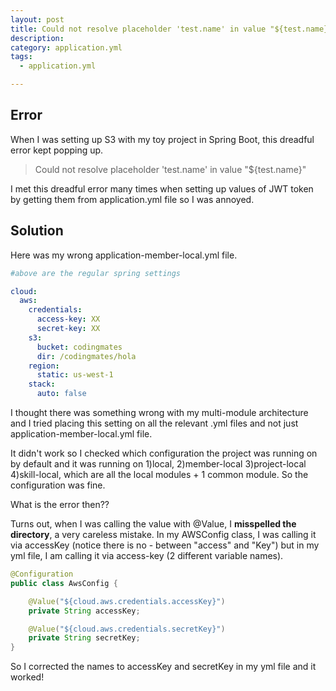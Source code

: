 ```yaml
---
layout: post
title: Could not resolve placeholder 'test.name' in value "${test.name}"
description: 
category: application.yml
tags:
  - application.yml

---
```


## Error
When I was setting up S3 with my toy project in Spring Boot,
this dreadful error kept popping up.

> Could not resolve placeholder 'test.name' in value "${test.name}"

I met this dreadful error many times when setting up values of JWT
token by getting them from application.yml file so I was annoyed.

## Solution
Here was my wrong application-member-local.yml file.
```yaml
#above are the regular spring settings

cloud:
  aws:
    credentials:
      access-key: XX
      secret-key: XX
    s3:
      bucket: codingmates
      dir: /codingmates/hola
    region:
      static: us-west-1
    stack:
      auto: false
```

I thought there was something wrong with my multi-module architecture
and I tried placing this setting on all the relevant .yml files and not
just application-member-local.yml file.

It didn't work so I checked which configuration the project was running
on by default and it was running on 1)local, 2)member-local 3)project-local
4)skill-local, which are all the local modules + 1 common module.
So the configuration was fine.

What is the error then??

Turns out, when I was calling the value with @Value, I 
**misspelled the directory**, a very careless mistake. In my
AWSConfig class, I was calling it via accessKey (notice there is
no - between "access" and "Key") but in my yml file, I am calling
it via access-key (2 different variable names).

```java
@Configuration
public class AwsConfig {

    @Value("${cloud.aws.credentials.accessKey}")
    private String accessKey;

    @Value("${cloud.aws.credentials.secretKey}")
    private String secretKey;
}
```

So I corrected the names to accessKey and secretKey in my yml file
and it worked!

